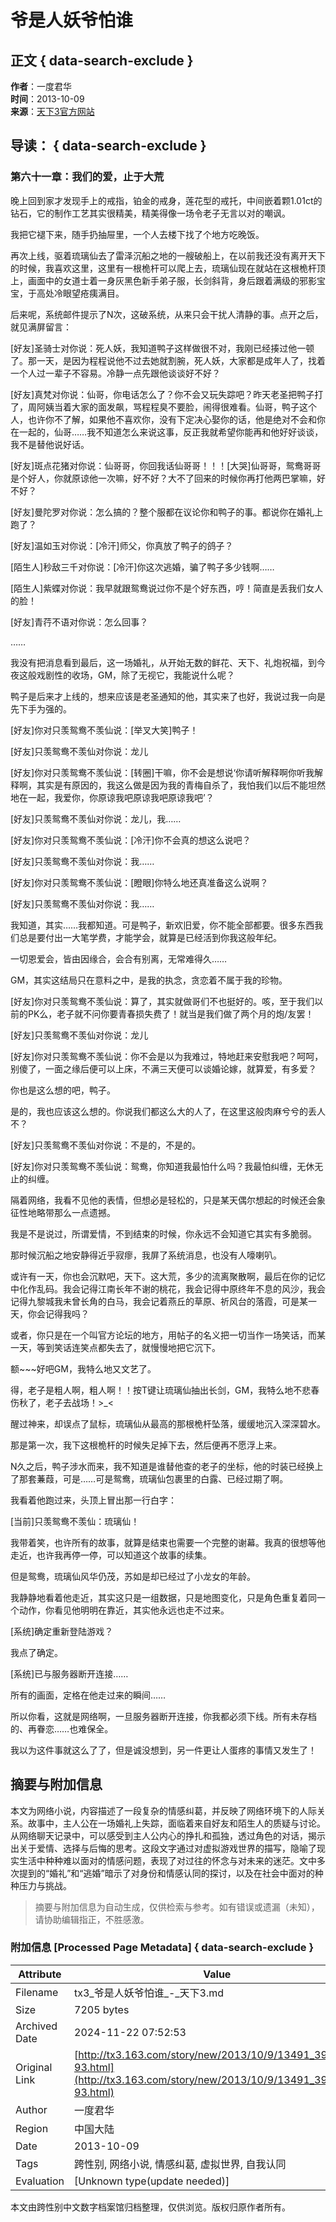 # 爷是人妖爷怕谁

## 正文 { data-search-exclude }


**作者**：一度君华  
**时间**：2013-10-09  
**来源**：[天下3官方网站](http://tx3.163.com/story/new/2013/10/9/13491_397257.html)  

## 导读： { data-search-exclude }

### 第六十一章：我们的爱，止于大荒

晚上回到家才发现手上的戒指，铂金的戒身，莲花型的戒托，中间嵌着颗1.01ct的钻石，它的制作工艺其实很精美，精美得像一场令老子无言以对的嘲讽。

我把它褪下来，随手扔抽屉里，一个人去楼下找了个地方吃晚饭。

再次上线，驱着琉璃仙去了雷泽沉船之地的一艘破船上，在以前我还没有离开天下的时候，我喜欢这里，这里有一根桅杆可以爬上去，琉璃仙现在就站在这根桅杆顶上，画面中的女道士着一身灰黑色新手弟子服，长剑斜背，身后跟着满级的邪影宝宝，于高处冷眼望疮痍满目。

后来呢，系统邮件提示了N次，这破系统，从来只会干扰人清静的事。点开之后，就见满屏留言：

\[好友\]圣骑士对你说：死人妖，我知道鸭子这样做很不对，我刚已经揍过他一顿了。那一天，是因为程程说他不过去她就割腕，死人妖，大家都是成年人了，找着一个人过一辈子不容易。冷静一点先跟他谈谈好不好？

\[好友\]真梵对你说：仙哥，你电话怎么了？你不会又玩失踪吧？昨天老圣把鸭子打了，周阿姨当着大家的面发飙，骂程程臭不要脸，闹得很难看。仙哥，鸭子这个人，也许你不了解，如果他不喜欢你，没有下定决心娶你的话，他是绝对不会和你在一起的，仙哥……我不知道怎么来说这事，反正我就希望你能再和他好好谈谈，我不是替他说好话。

\[好友\]斑点花猪对你说：仙哥哥，你回我话仙哥哥！！！\[大哭\]仙哥哥，鸳鸯哥哥是个好人，你就原谅他一次嘛，好不好？大不了回来的时候你再打他两巴掌嘛，好不好？

\[好友\]曼陀罗对你说：怎么搞的？整个服都在议论你和鸭子的事。都说你在婚礼上跑了？

\[好友\]温如玉对你说：\[冷汗\]师父，你真放了鸭子的鸽子？

\[陌生人\]秒敌三千对你说：\[冷汗\]你这次逃婚，骗了鸭子多少钱啊……

\[陌生人\]紫蝶对你说：我早就跟鸳鸯说过你不是个好东西，哼！简直是丢我们女人的脸！

\[好友\]青荇不语对你说：怎么回事？

……

我没有把消息看到最后，这一场婚礼，从开始无数的鲜花、天下、礼炮祝福，到今夜这般戏剧性的收场，GM，除了无视它，我能说什么呢？

鸭子是后来才上线的，想来应该是老圣通知的他，其实来了也好，我说过我一向是先下手为强的。

\[好友\]你对只羡鸳鸯不羡仙说：\[举叉大笑\]鸭子！

\[好友\]只羡鸳鸯不羡仙对你说：龙儿

\[好友\]你对只羡鸳鸯不羡仙说：\[转圈\]干嘛，你不会是想说‘你请听解释啊你听我解释啊，其实是有原因的，我这么做是因为我的青梅自杀了，我怕我们以后不能坦然地在一起，我爱你，你原谅我吧原谅我吧原谅我吧’？

\[好友\]只羡鸳鸯不羡仙对你说：龙儿，我……

\[好友\]你对只羡鸳鸯不羡仙说：\[冷汗\]你不会真的想这么说吧？

\[好友\]只羡鸳鸯不羡仙对你说：我……

\[好友\]你对只羡鸳鸯不羡仙说：\[瞪眼\]你特么地还真准备这么说啊？

\[好友\]只羡鸳鸯不羡仙对你说：我……

我知道，其实……我都知道。可是鸭子，新欢旧爱，你不能全部都要。很多东西我们总是要付出一大笔学费，才能学会，就算是已经活到你我这般年纪。

一切恩爱会，皆由因缘合，会合有别离，无常难得久……

GM，其实这结局只在意料之中，是我的执念，贪恋着不属于我的珍物。

\[好友\]你对只羡鸳鸯不羡仙说：算了，其实就做哥们不也挺好的。咳，至于我们以前的PK么，老子就不问你要青春损失费了！就当是我们做了两个月的炮/友罢！

\[好友\]只羡鸳鸯不羡仙对你说：龙儿

\[好友\]你对只羡鸳鸯不羡仙说：你不会是以为我难过，特地赶来安慰我吧？呵呵，别傻了，一面之缘后便可以上床，不满三天便可以谈婚论嫁，就算爱，有多爱？

你也是这么想的吧，鸭子。

是的，我也应该这么想的。你说我们都这么大的人了，在这里这般肉麻兮兮的丢人不？

\[好友\]只羡鸳鸯不羡仙对你说：不是的，不是的。

\[好友\]你对只羡鸳鸯不羡仙说：鸳鸯，你知道我最怕什么吗？我最怕纠缠，无休无止的纠缠。

隔着网络，我看不见他的表情，但想必是轻松的，只是某天偶尔想起的时候还会象征性地略带那么一点遗撼。

我是不是说过，所谓爱情，不到结束的时候，你永远不会知道它其实有多脆弱。

那时候沉船之地安静得近乎寂瘳，我屏了系统消息，也没有人嚎喇叭。

或许有一天，你也会沉默吧，天下。这大荒，多少的流离聚散啊，最后在你的记忆中化作乱码。我会记得江南长年不谢的桃花，我会记得中原终年不息的风沙，我会记得九黎城我未曾长角的白马，我会记着燕丘的草原、祈风台的落霞，可是某一天，你会记得我吗？

或者，你只是在一个叫官方论坛的地方，用帖子的名义把一切当作一场笑话，而某一天，等到笑话连笑点都失去了，就慢慢地把它沉下。

额~~~好吧GM，我特么地又文艺了。

得，老子是粗人啊，粗人啊！！按T键让琉璃仙抽出长剑，GM，我特么地不悲春伤秋了，老子去战场！>\_<

醒过神来，却误点了鼠标，琉璃仙从最高的那根桅杆坠落，缓缓地沉入深深碧水。

那是第一次，我下这根桅杆的时候失足掉下去，然后便再不愿浮上来。

N久之后，鸭子涉水而来，我不知道是谁替他查的老子的坐标，他的时装已经换上了那套蒹葭，可是……可是鸳鸯，琉璃仙包裹里的白露、已经过期了啊。

我看着他跑过来，头顶上冒出那一行白字：

\[当前\]只羡鸳鸯不羡仙：琉璃仙！

我带着笑，也许所有的故事，就算是结束也需要一个完整的谢幕。我真的很想等他走近，也许我再停一停，可以知道这个故事的续集。

但是鸳鸯，琉璃仙风华仍茂，苏如是却已经过了小龙女的年龄。

我静静地看着他走近，其实这只是一组数据，只是地图变化，只是角色重复着同一个动作，你看见他明明在靠近，其实他永远也走不过来。

\[系统\]确定重新登陆游戏？

我点了确定。

\[系统\]已与服务器断开连接……

所有的画面，定格在他走过来的瞬间……

所以你看，这就是网络啊，一旦服务器断开连接，你我都必须下线。所有未存档的、再眷恋……也难保全。

我以为这件事就这么了了，但是诚没想到，另一件更让人蛋疼的事情又发生了！

## 摘要与附加信息

<!-- tcd_abstract -->
本文为网络小说，内容描述了一段复杂的情感纠葛，并反映了网络环境下的人际关系。故事中，主人公在一场婚礼上失踪，面临着来自好友和陌生人的质疑与讨论。从网络聊天记录中，可以感受到主人公内心的挣扎和孤独，透过角色的对话，揭示出关于爱情、选择与后悔的思考。这段文字通过对虚拟游戏世界的描写，隐喻了现实生活中种种难以面对的情感问题，表现了对过往的怀念与对未来的迷茫。文中多次提到的“婚礼”和“逃婚”暗示了对身份和情感认同的探讨，以及在社会中面对的种种压力与挑战。
<!-- tcd_abstract_end -->

> 摘要与附加信息为自动生成，仅供检索与参考。如有错误或遗漏（未知），请协助编辑指正，不胜感激。

### 附加信息 [Processed Page Metadata] { data-search-exclude }

| Attribute       | Value                                  |
|-----------------|----------------------------------------|
| Filename        | tx3_爷是人妖爷怕谁_-_天下3.md                             |
| Size            | 7205 bytes                           |
| Archived Date   | 2024-11-22 07:52:53                             |
| Original Link   | [http://tx3.163.com/story/new/2013/10/9/13491_397257-93.html](http://tx3.163.com/story/new/2013/10/9/13491_397257-93.html)                       |
| Author          | 一度君华                               |
| Region          | 中国大陆                               |
| Date            | 2013-10-09                                 |
| Tags            | 跨性别, 网络小说, 情感纠葛, 虚拟世界, 自我认同                                 |
| Evaluation            | [Unknown type(update needed)]                                 |
<!-- tcd_table_end -->

本文由跨性别中文数字档案馆归档整理，仅供浏览。版权归原作者所有。
